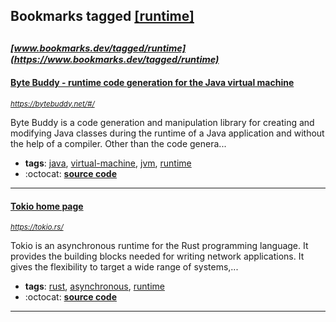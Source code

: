 ## Bookmarks tagged [[runtime]](https://www.bookmarks.dev/search?q=[runtime])

_<sup><sup>[www.bookmarks.dev/tagged/runtime](https://www.bookmarks.dev/tagged/runtime)</sup></sup>_
---
#### [Byte Buddy - runtime code generation for the Java virtual machine](https://bytebuddy.net/#/)
_<sup>https://bytebuddy.net/#/</sup>_

Byte Buddy is a code generation and manipulation library for creating and modifying Java classes during the runtime of a Java application and without the help of a compiler. Other than the code genera...
* **tags**: [java](../tagged/java.md), [virtual-machine](../tagged/virtual-machine.md), [jvm](../tagged/jvm.md), [runtime](../tagged/runtime.md)
* :octocat: **[source code](https://github.com/raphw/byte-buddy)**
---
#### [Tokio home page](https://tokio.rs/)
_<sup>https://tokio.rs/</sup>_

Tokio is an asynchronous runtime for the Rust programming language. It provides the building blocks needed for writing network applications. It gives the flexibility to target a wide range of systems,...
* **tags**: [rust](../tagged/rust.md), [asynchronous](../tagged/asynchronous.md), [runtime](../tagged/runtime.md)
* :octocat: **[source code](https://github.com/tokio-rs/tokio)**
---
